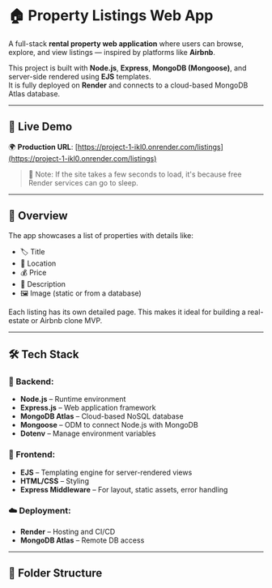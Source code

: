 # 🏠 Property Listings Web App

A full-stack **rental property web application** where users can browse, explore, and view listings — inspired by platforms like **Airbnb**.

This project is built with **Node.js**, **Express**, **MongoDB (Mongoose)**, and server-side rendered using **EJS** templates.  
It is fully deployed on **Render** and connects to a cloud-based MongoDB Atlas database.

---

## 🔗 Live Demo

🌍 **Production URL**: [https://project-1-ikl0.onrender.com/listings](https://project-1-ikl0.onrender.com/listings)

> 🧪 Note: If the site takes a few seconds to load, it's because free Render services can go to sleep.

---

## 📖 Overview

The app showcases a list of properties with details like:
- 🏷️ Title
- 📍 Location
- 💰 Price
- 📝 Description
- 🖼️ Image (static or from a database)

Each listing has its own detailed page. This makes it ideal for building a real-estate or Airbnb clone MVP.

---

## 🛠️ Tech Stack

### 🚧 Backend:
- **Node.js** – Runtime environment
- **Express.js** – Web application framework
- **MongoDB Atlas** – Cloud-based NoSQL database
- **Mongoose** – ODM to connect Node.js with MongoDB
- **Dotenv** – Manage environment variables

### 🎨 Frontend:
- **EJS** – Templating engine for server-rendered views
- **HTML/CSS** – Styling
- **Express Middleware** – For layout, static assets, error handling

### ☁️ Deployment:
- **Render** – Hosting and CI/CD
- **MongoDB Atlas** – Remote DB access

---

## 📁 Folder Structure

